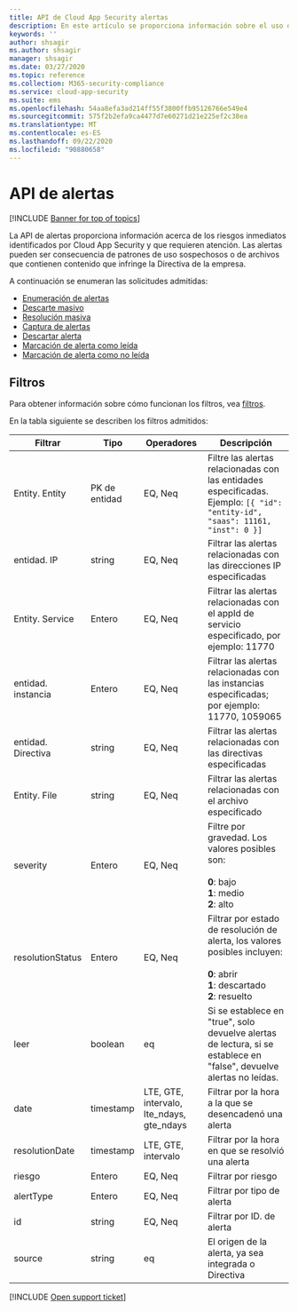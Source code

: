 ```yaml
---
title: API de Cloud App Security alertas
description: En este artículo se proporciona información sobre el uso de la API de alertas.
keywords: ''
author: shsagir
ms.author: shsagir
manager: shsagir
ms.date: 03/27/2020
ms.topic: reference
ms.collection: M365-security-compliance
ms.service: cloud-app-security
ms.suite: ems
ms.openlocfilehash: 54aa8efa3ad214ff55f3800ffb95126766e549e4
ms.sourcegitcommit: 575f2b2efa9ca4477d7e60271d21e225ef2c38ea
ms.translationtype: MT
ms.contentlocale: es-ES
ms.lasthandoff: 09/22/2020
ms.locfileid: "90880658"
---
```

# <a name="alerts-api"></a>API de alertas

[!INCLUDE [Banner for top of topics](includes/banner.md)]

La API de alertas proporciona información acerca de los riesgos inmediatos identificados por Cloud App Security y que requieren atención. Las alertas pueden ser consecuencia de patrones de uso sospechosos o de archivos que contienen contenido que infringe la Directiva de la empresa.

A continuación se enumeran las solicitudes admitidas:

- [Enumeración de alertas](api-alerts-list.md)
- [Descarte masivo](api-alerts-bulk-dismiss.md)
- [Resolución masiva](api-alerts-bulk-resolve.md)
- [Captura de alertas](api-alerts-fetch.md)
- [Descartar alerta](api-alerts-dismiss.md)
- [Marcación de alerta como leída](api-alerts-mark-read.md)
- [Marcación de alerta como no leída](api-alerts-mark-unread.md)

## <a name="filters"></a>Filtros

Para obtener información sobre cómo funcionan los filtros, vea [filtros](api-introduction.md#filters).

En la tabla siguiente se describen los filtros admitidos:

| Filtrar | Tipo | Operadores | Descripción |
| --- | --- | --- | --- |
| Entity. Entity | PK de entidad | EQ, Neq | Filtre las alertas relacionadas con las entidades especificadas. Ejemplo: `[{ "id": "entity-id", "saas": 11161, "inst": 0 }]` |
| entidad. IP | string | EQ, Neq | Filtrar las alertas relacionadas con las direcciones IP especificadas |
| Entity. Service | Entero | EQ, Neq | Filtrar las alertas relacionadas con el appId de servicio especificado, por ejemplo: 11770 |
| entidad. instancia | Entero | EQ, Neq | Filtrar las alertas relacionadas con las instancias especificadas; por ejemplo: 11770, 1059065 |
| entidad. Directiva | string | EQ, Neq | Filtrar las alertas relacionadas con las directivas especificadas |
| Entity. File | string | EQ, Neq | Filtrar las alertas relacionadas con el archivo especificado |
| severity | Entero | EQ, Neq | Filtre por gravedad. Los valores posibles son:<br /><br />**0**: bajo<br />**1**: medio<br/>**2**: alto |
| resolutionStatus | Entero | EQ, Neq | Filtrar por estado de resolución de alerta, los valores posibles incluyen:<br /><br />**0**: abrir<br />**1**: descartado<br />**2**: resuelto |
| leer | boolean | eq | Si se establece en "true", solo devuelve alertas de lectura, si se establece en "false", devuelve alertas no leídas. |
| date | timestamp | LTE, GTE, intervalo, lte_ndays, gte_ndays | Filtrar por la hora a la que se desencadenó una alerta |
| resolutionDate | timestamp | LTE, GTE, intervalo | Filtrar por la hora en que se resolvió una alerta |
| riesgo | Entero | EQ, Neq | Filtrar por riesgo |
| alertType | Entero | EQ, Neq | Filtrar por tipo de alerta |
| id | string | EQ, Neq | Filtrar por ID. de alerta |
| source | string | eq | El origen de la alerta, ya sea integrada o Directiva |

[!INCLUDE [Open support ticket](includes/support.md)]
